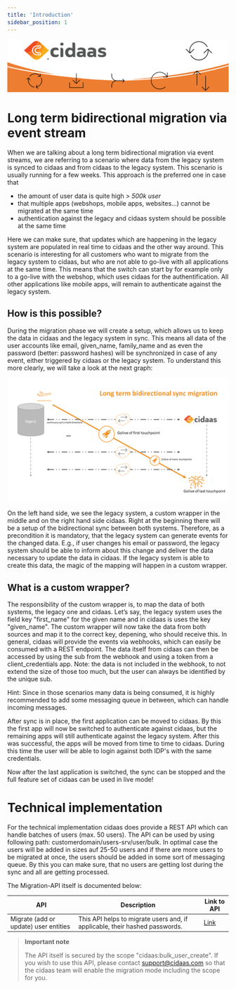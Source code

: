 ```yaml
---
title: 'Introduction'
sidebar_position: 1
---
```


<!--
focus: false
-->
![migration banner](../../assets/images/migration_banner.png)

# Long term bidirectional migration via event stream

When we are talking about a long term bidirectional migration via event streams, we are referring to a scenario where data from the legacy system is synced to cidaas and from cidaas to the legacy system. This scenario is usually running for a few weeks. This approach is the preferred one in case that 
- the amount of user data is quite high *> 500k user*
- that multiple apps (webshops, mobile apps, websites...) cannot be migrated at the same time
- authentication against the legacy and cidaas system should be possible at the same time

Here we can make sure, that updates which are happening in the legacy system are populated in real time to cidaas and the other way around. This scenario is interesting for all customers who want to migrate from the legacy system to cidaas, but who are not able to go-live with all applications at the same time. This means that the switch can start by for example only to a go-live with the webshop, which uses cidaas for the authentification. All other applications like mobile apps, will remain to authenticate against the legacy system.

## How is this possible?

During the migration phase we will create a setup, which allows us to keep the data in cidaas and the legacy system in sync. This means all data of the user accounts like email, given_name, family_name and as even the password (better: password hashes) will be synchronized in case of any event, either triggered by cidaas or the legacy system. To understand this more clearly, we will take a look at the next graph:


<!--
focus: false
width: 700px
-->
![bisync migration](../../assets/images/mig_bidirection.png)

On the left hand side, we see the legacy system, a custom wrapper in the middle and on the right hand side cidaas.
Right at the beginning there will be a setup of the bidirectional sync between both systems. Therefore, as a precondition it is mandatory, that the legacy system can generate events for the changed data. E.g., if user changes his email or password, the legacy system should be able to inform about this change and deliver the data necessary to update the data in cidaas. If the legacy system is able to create this data, the magic of the mapping will happen in a custom wrapper. 

## What is a custom wrapper?

The responsibility of the custom wrapper is, to map the data of both systems, the legacy one and cidaas. Let’s say, the legacy system uses the field key "first_name" for the given name and in cidaas is uses the key "given_name". The custom wrapper will now take the data from both sources and map it to the correct key, depening, who should receive this. In general, cidaas will provide the events via webhooks, which can easily be consumed with a REST endpoint. The data itself from cidaas can then be accessed by using the sub from the webhook and using a token from a client_credentials app. Note: the data is not included in the webhook, to not extend the size of those too much, but the user can always be identified by the unique sub.

Hint: Since in those scenarios many data is being consumed, it is highly recommended to add some messaging queue in between, which can handle incoming messages.

After sync is in place, the first application can be moved to cidaas. By this the first app will now be switched to authenticate against cidaas, but the remaining apps will still authenticate against the legacy system. After this was successful, the apps will be moved from time to time to cidaas. During this time the user will be able to login against both IDP's with the same credentials.

Now after the last application is switched, the sync can be stopped and the full feature set of cidaas can be used in live mode!

# Technical implementation

For the technical implementation cidaas does provide a REST API which can handle batches of users (max. 50 users). The API can be used by using following path: customerdomain/users-srv/user/bulk. In optimal case the users will be added in sizes auf 25-50 users and if there are more users to be migrated at once, the users should be added in some sort of messaging queue. By this you can make sure, that no users are getting lost during the sync and all are getting processed. 

The Migration-API itself is documented below:

API | Description | Link to API
---------|----------|---------
 Migrate (add or update) user entities | This API helps to migrate users and, if applicable, their hashed passwords. | [Link](https://docs.cidaas.com/docs/integration-doc/a20291b88d28a-migrate-add-or-update-user-entities) 

<!--
theme: info
-->
> **Important note**
>
> The API itself is secured by the scope "cidaas:bulk_user_create". If you wish to use this API, please contact support@cidaas.com so that the cidaas team will enable the migration mode including the scope for you.


